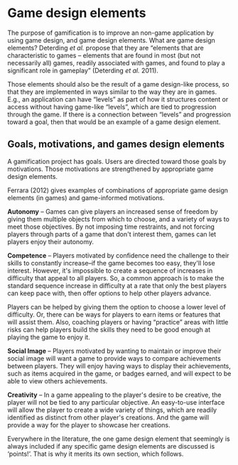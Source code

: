 # Game design elements

The purpose of gamification is to improve an non-game application by using game design, and game design elements.  What are game design elements? Deterding *et al.* propose that they are “elements that are characteristic to games – elements that are found in most (but not necessarily all) games, readily associated with games, and found to play a significant role in gameplay” (Deterding *et al.* 2011).

Those elements should also be the result of a game design-like process, so that they are implemented in ways similar to the way they are in games. E.g., an application can have “levels” as part of how it structures content or access without having game-like “levels”, which are tied to progression through the game.  If there is a connection between “levels” and progression toward a goal, then that would be an example of a game design element.

## Goals, motivations, and games design elements

A gamification project has goals.  Users are directed toward those goals by motivations.  Those motivations are strengthened by appropriate game design elements.

Ferrara (2012) gives examples of combinations of appropriate game design elements (in games) and game-informed motivations. 

**Autonomy** &ndash; Games can give players an increased sense of freedom by giving them multiple objects from which to choose, and a variety of ways to meet those objectives.  By not imposing time restraints, and not forcing players through parts of a game that don't interest them, games can let players enjoy their autonomy.

**Competence** &ndash; Players motivated by confidence need the challenge to their skills to constantly increase&ndash;if the game becomes too easy, they'll lose interest.  However, it's impossible to create a sequence of increases in difficulty that appeal to all players.  So, a common approach is to make the standard sequence increase in difficulty at a rate that only the best players can keep pace with, then offer options to help other players advance.  

Players can be helped by giving them the option to choose a lower level of difficulty.  Or, there can be ways for players to earn items or features that will assist them.  Also, coaching players or having “practice” areas with little risks can help players build the skills they need to be good enough at playing the game to enjoy it.

**Social Image** &ndash; Players motivated by wanting to maintain or improve their social image will want a game to provide ways to compare achievements between players.  They will enjoy having ways to display their achievements, such as items acquired in the game, or badges earned, and will expect to be able to view others achievements.

**Creativity** &ndash; In a game appealing to the player's desire to be creative, the player will not be tied to any particular objective.  An easy-to-use interface will allow the player to create a wide variety of things, which are readily identified as distinct from other player's creations.  And the game will provide a way for the player to showcase her creations.

Everywhere in the literature, the one game design element that seemingly is always included if any specific game design elements are discussed is ‘points!’.  That is why it merits its own section, which follows.

